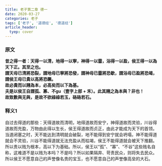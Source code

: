 ```yaml
---
title: 老子第二章 德一
date: 2020-03-27
categories: 老子
tags: ['老子', '道德经', '德道经']
article_header:
  tyep: cover
---
```


### 原文

**昔之得一者：天得一以清，地得一以寧，神得一以霝，浴得一以盈，侯王得一以為天下正。其至之也。**  
**謂天毋已清將恐裂，謂地毋已寧將恐發，謂神毋已霝將恐歇，謂浴毋已盈將恐竭，謂侯王毋已貴以高將恐蹶。**  
**故必貴而以賤為本，必高矣而以下為基。**  
**夫是以侯王自謂孤、寡、不gu（壹字上部 + 禾）。此其賤之為本與？非也！**  
**故致數與无與，是故不欲祿祿若玉，硌硌若石。**

<!--more-->

### 释义1

自过去得道的那些：天得道故而清明，地得道故而安宁，神得道故而灵验，川谷得道故而充盈，万物由此得以生长，侯王得道故而贞正，由此才能成为天下的首领。当道闭塞之时，天不能达到清明就会破裂，地不能得到安宁就会坍塌，神不能得道就会不灵验，川谷不能得道就无法充盈从而枯竭，侯王不能得道就会被天下推翻。所以贵以贱为根本，高以下为基础。所以，侯王以“孤”、“寡”、“不谷”这些贱名自称，这难道不是以贱为本吗？不是吗？所以如果隔弃、苛责民众，则将失去民众。所以侯王不愿意自己的声誉像名贵的宝玉，也不愿意自己的声誉像高垒的大石。
